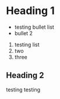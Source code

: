 # Heading 1 
- testing bullet list 
- bullet 2 
1. testing list  
2. two 
3. three 
 
## Heading 2 
testing testing 
 
